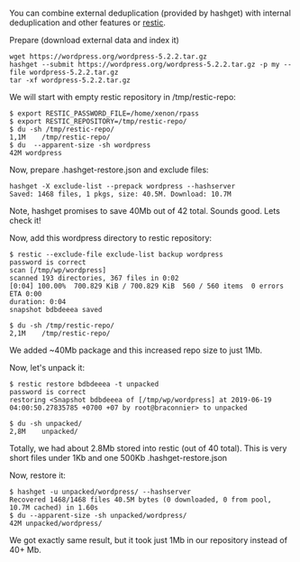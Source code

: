 You can combine external deduplication (provided by hashget) with internal deduplication and other features or [restic](https://restic.net/).

Prepare (download external data and index it)
~~~
wget https://wordpress.org/wordpress-5.2.2.tar.gz
hashget --submit https://wordpress.org/wordpress-5.2.2.tar.gz -p my --file wordpress-5.2.2.tar.gz
tar -xf wordpress-5.2.2.tar.gz
~~~

We will start with empty restic repository in /tmp/restic-repo:
~~~
$ export RESTIC_PASSWORD_FILE=/home/xenon/rpass
$ export RESTIC_REPOSITORY=/tmp/restic-repo/
$ du -sh /tmp/restic-repo/
1,1M	/tmp/restic-repo/
$ du  --apparent-size -sh wordpress
42M	wordpress
~~~

Now, prepare .hashget-restore.json and exclude files:
~~~
hashget -X exclude-list --prepack wordpress --hashserver
Saved: 1468 files, 1 pkgs, size: 40.5M. Download: 10.7M
~~~
Note, hashget promises to save 40Mb out of 42 total. Sounds good. Lets check it!

Now, add this wordpress directory to restic repository:
~~~
$ restic --exclude-file exclude-list backup wordpress
password is correct
scan [/tmp/wp/wordpress]
scanned 193 directories, 367 files in 0:02
[0:04] 100.00%  700.829 KiB / 700.829 KiB  560 / 560 items  0 errors  ETA 0:00 
duration: 0:04
snapshot bdbdeeea saved

$ du -sh /tmp/restic-repo/
2,1M	/tmp/restic-repo/
~~~

We added ~40Mb package and this increased repo size to just 1Mb. 

Now, let's unpack it:
~~~
$ restic restore bdbdeeea -t unpacked
password is correct
restoring <Snapshot bdbdeeea of [/tmp/wp/wordpress] at 2019-06-19 04:00:50.27835785 +0700 +07 by root@braconnier> to unpacked

$ du -sh unpacked/
2,8M	unpacked/
~~~

Totally, we had about 2.8Mb stored into restic (out of 40 total). This is very short files under 1Kb and one 500Kb .hashget-restore.json

Now, restore it:
~~~
$ hashget -u unpacked/wordpress/ --hashserver
Recovered 1468/1468 files 40.5M bytes (0 downloaded, 0 from pool, 10.7M cached) in 1.60s
$ du --apparent-size -sh unpacked/wordpress/
42M	unpacked/wordpress/
~~~

We got exactly same result, but it took just 1Mb in our repository instead of 40+ Mb. 